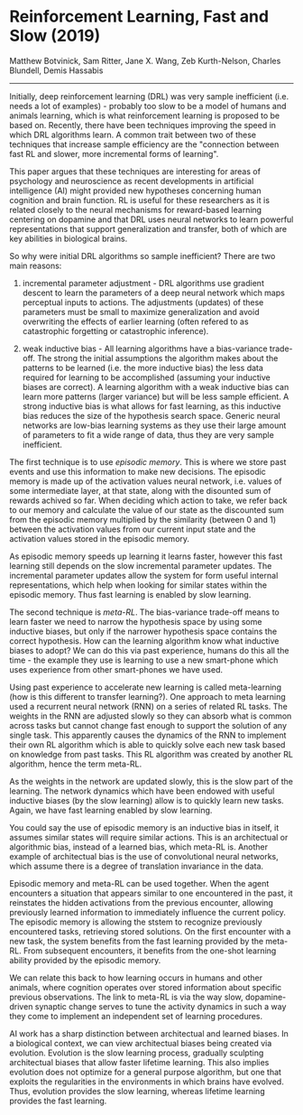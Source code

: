 # Reinforcement Learning, Fast and Slow (2019)

Matthew Botvinick, Sam Ritter, Jane X. Wang, Zeb Kurth-Nelson, Charles Blundell, Demis Hassabis

---

Initially, deep reinforcement learning (DRL) was very sample inefficient (i.e. needs a lot of examples) - probably too slow to be a model of humans and animals learning, which is what reinforcement learning is proposed to be based on. Recently, there have been techniques improving the speed in which DRL algorithms learn. A common trait between two of these techniques that increase sample efficiency are the "connection between fast RL and slower, more incremental forms of learning".

This paper argues that these techniques are interesting for areas of psychology and neuroscience as recent developments in artificial intelligence (AI) might provided new hypotheses concerning human cognition and brain function. RL is useful for these researchers as it is related closely to the neural mechanisms for reward-based learning centering on dopamine and that DRL uses neural networks to learn powerful representations that support generalization and transfer, both of which are key abilities in biological brains.

So why were initial DRL algorithms so sample inefficient? There are two main reasons:

1. incremental parameter adjustment - DRL algorithms use gradient descent to learn the parameters of a deep neural network which maps perceptual inputs to actions. The adjustments (updates) of these parameters must be small to maximize generalization and avoid overwriting the effects of earlier learning (often refered to as catastrophic forgetting or catastrophic inference).

1. weak inductive bias - All learning algorithms have a bias-variance trade-off. The strong the initial assumptions the algorithm makes about the patterns to be learned (i.e. the more inductive bias) the less data required for learning to be accomplished (assuming your inductive biases are correct). A learning algorithm with a weak inductive bias can learn more patterns (larger variance) but will be less sample efficient. A strong inductive bias is what allows for fast learning, as this inductive bias reduces the size of the hypothesis search space. Generic neural networks are low-bias learning systems as they use their large amount of parameters to fit a wide range of data, thus they are very sample inefficient.

The first technique is to use *episodic memory*. This is where we store past events and use this information to make new decisions. The episodic memory is made up of the activation values neural network, i.e. values of some intermediate layer, at that state, along with the disounted sum of rewards achived so far. When deciding which action to take, we refer back to our memory and calculate the value of our state as the discounted sum from the episodic memory multiplied by the similarity (between 0 and 1) between the activation values from our current input state and the activation values stored in the episodic memory.

As episodic memory speeds up learning it learns faster, however this fast learning still depends on the slow incremental parameter updates. The incremental parameter updates allow the system for form useful internal representations, which help when looking for similar states within the episodic memory. Thus fast learning is enabled by slow learning.

The second technique is *meta-RL*. The bias-variance trade-off means to learn faster we need to narrow the hypothesis space by using some inductive biases, but only if the narrower hypothesis space contains the correct hypothesis. How can the learning algorithm know what inductive biases to adopt? We can do this via past experience, humans do this all the time - the example they use is learning to use a new smart-phone which uses experience from other smart-phones we have used.

Using past experience to accelerate new learning is called meta-learning (how is this different to transfer learning?). One approach to meta learning used a recurrent neural network (RNN) on a series of related RL tasks. The weights in the RNN are adjusted slowly so they can absorb what is common across tasks but cannot change fast enough to support the solution of any single task. This apparently causes the dynamics of the RNN to implement their own RL algorithm which is able to quickly solve each new task based on knowledge from past tasks. This RL algorithm was created by another RL algorithm, hence the term meta-RL.

As the weights in the network are updated slowly, this is the slow part of the learning. The network dynamics which have been endowed with useful inductive biases (by the slow learning) allow is to quickly learn new tasks. Again, we have fast learning enabled by slow learning.

You could say the use of episodic memory is an inductive bias in itself, it assumes similar states will require similar actions. This is an architectual or algorithmic bias, instead of a learned bias, which meta-RL is. Another example of architectual bias is the use of convolutional neural networks, which assume there is a degree of translation invariance in the data.

Episodic memory and meta-RL can be used together. When the agent encounters a situation that appears similar to one encountered in the past, it reinstates the hidden activations from the previous encounter, allowing previously learned information to immediately influence the current policy. The episodic memory is allowing the ststem to recognize previously encountered tasks, retrieving stored solutions. On the first encounter with a new task, the system benefits from the fast learning provided by the meta-RL. From subsequent encounters, it benefits from the one-shot learning ability provided by the episodic memory.

We can relate this back to how learning occurs in humans and other animals, where cognition operates over stored information about specific previous observations. The link to meta-RL is via the way slow, dopamine-driven synaptic change serves to tune the activity dynamics in such a way they come to implement an independent set of learning procedures.

AI work has a sharp distinction between architectual and learned biases. In a biological context, we can view architectual biases being created via evolution. Evolution is the slow learning process, gradually sculpting architectual biases that allow faster lifetime learning. This also implies evolution does not optimize for a general purpose algorithm, but one that exploits the regularities in the environments in which brains have evolved. Thus, evolution provides the slow learning, whereas lifetime learning provides the fast learning.
